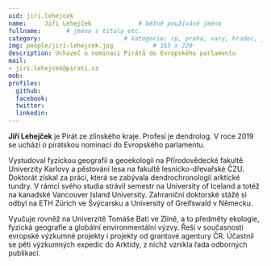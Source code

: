 ```yaml
---
uid: jiri.lehejcek
name:     Jiří Lehejček      		# běžně používáné jméno
fullname:  		# jméno s tituly etc.
category:                 		# kategorie: rp, praha, vary, hradec, jmk, senat
img: people/jiri-lehejcek.jpg           # 165 x 220
description: Uchazeč o nominaci Pirátů do Evropského parlamentu
mail:
- jiri.lehejcek@pirati.cz
mob:
profiles:
  github:
  facebook: 
  twitter:
  linkedin:
---
```


**Jiří Lehejček** je Pirát ze zlínského kraje. Profesí je dendrolog. V roce 2019 se uchází o pirátskou nominaci do Evropského parlamentu.

Vystudoval fyzickou geografii a geoekologii na Přírodovědecké fakultě Univerzity Karlovy a pěstování lesa na fakultě lesnicko-dřevařské ČZU. Doktorát získal za práci, která se zabývala dendrochronologií arktické tundry. V rámci svého studia strávil semestr na University of Iceland a totéž na kanadské Vancouver Island University. Zahraniční doktorské stážé si odbyl na ETH Zürich ve Švýcarsku a University of Greifswald v Německu.

Vyučuje rovněž na Univerzitě Tomáše Bati ve Zlíně, a to předměty ekologie, fyzická geografie a globální environmentální výzvy. Řeší v současnosti evropské výzkumné projekty i projekty od grantové agentury ČR. Účastnil se pěti výzkumných expedic do Arktidy, z nichž vznikla řada odborných publikací. 
